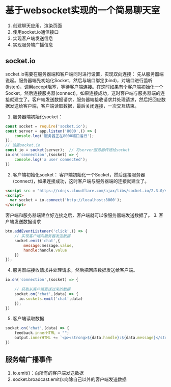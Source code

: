 # 基于websocket实现的一个简易聊天室

1. 创建聊天应用，渲染页面
2. 使用socket.io通信接口
3. 实现客户端发送信息
4. 实现服务端广播信息


## socket.io
socket.io需要在服务器端和客户端同时进行设置，实现双向连接：
 先从服务器端说起。服务器端先初始化Socket，然后与端口绑定(bind)，对端口进行监听(listen)，调用accept阻塞，等待客户端连接。在这时如果有个客户端初始化一个Socket，然后连接服务器(connect)，如果连接成功，这时客户端与服务器端的连接就建立了。客户端发送数据请求，服务器端接收请求并处理请求，然后把回应数据发送给客户端，客户端读取数据，最后关闭连接，一次交互结束。
1. 服务器端初始化socket：
```javascript
const socket = require('socket.io');
const server = app.listen('8000',() => {
    console.log('服务器正在8000端口运行');
});
// 设置socket.io
const io = socket(server);  // 将server服务器传递给socket
io.on('connection',(socket) => {
    console.log('a user connected');
})
```

2. 客户端初始化socket：
客户端初始化一个Socket，然后连接服务器(connect)，如果连接成功，这时客户端与服务器端的连接就建立了。
```html
<script src = "https://cdnjs.cloudflare.com/ajax/libs/socket.io/2.3.0/socket.io.js"></script>
<script>
  var socket = io.connect('http://localhost:8000');
</script>
```
客户端和服务器端建立好连接之后，客户端就可以像服务器端发送数据了。
3. 客户端发送数据请求
```javascript
btn.addEventListener('click',() => {
    // 实现客户端向服务器发送数据
    socket.emit('chat',{
        message:message.value,
        handle:handle.value
    })
});
```
4. 服务器端接收请求并处理请求，然后把回应数据发送给客户端。
```javascript
io.on('connection',(socket) => {
    
    // 获取从客户端发送过来的数据
    socket.on('chat',(data) => {
      io.sockets.emit('chat',data)
    });
})

```
5. 客户端读取数据
```javascript
socket.on('chat',(data) => {
    feedback.innerHTML = "";
    output.innerHTML += `<p><strong>${data.handle}:${data.message}</strong></p>`
})
```


## 服务端广播事件
1. io.emit()：向所有的客户端发送数据
2. socket.broadcast.emit():向除自己以外的客户端发送数据